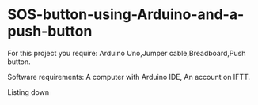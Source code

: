 # SOS-button-using-Arduino-and-a-push-button
For this project you require: Arduino Uno,Jumper cable,Breadboard,Push button.

Software requirements: A computer with Arduino IDE, An account on IFTT.

Listing down
                              
